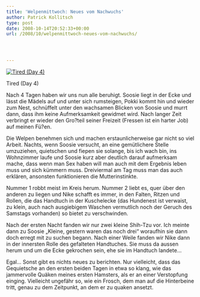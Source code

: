 ```yaml
---
title: 'Welpenmittwoch: Neues vom Nachwuchs'
author: Patrick Kollitsch
type: post
date: 2008-10-14T20:52:33+00:00
url: /2008/10/welpenmittwoch-neues-vom-nachwuchs/




---
```

<div class="flickr">
  <a href="http://www.flickr.com/photos/schreibblogade/2940271481/" title="Tired (Day 4)"><img src="//farm4.static.flickr.com/3001/2940271481_d4eb011f5d.jpg" alt="Tired (Day 4)" /></a></p> 
  
  <p>
    Tired (Day 4)
  </p>
</div>

Nach 4 Tagen haben wir uns nun alle beruhigt. Soosie liegt in der Ecke und lässt die Mädels auf und unter sich rumsteigen, Pokki kommt hin und wieder zum Nest, schnüffelt unter den wachsamen Blicken von Soosie und murrt dann, dass ihm keine Aufmerksamkeit gewidmet wird. Nach langer Zeit verbringt er wieder den Gro?teil seiner Freizeit (Fressen ist ein harter Job) auf meinen Fü?en.

Die Welpen benehmen sich und machen erstaunlicherweise gar nicht so viel Arbeit. Nachts, wenn Soosie versucht, an eine gemütlichere Stelle umzuziehen, quietschen und fiepen sie solange, bis ich wach bin, ins Wohnzimmer laufe und Soosie kurz aber deutlich darauf aufmerksam mache, dass wenn man Sex haben will man auch mit dem Ergebnis leben muss und sich kümmern muss. Dreiviermal am Tag muss man das auch erklären, ansonsten funktionieren die Mutterinstinkte.

Nummer 1 robbt meist im Kreis herum. Nummer 2 liebt es, quer über den anderen zu liegen und Nike schafft es immer, in den Falten, Ritzen und Rollen, die das Handtuch in der Kuschelecke (das Hundenest ist verwaist, zu klein, auch nach ausgiebigem Waschen vermutlich noch der Geruch des Samstags vorhanden) so bietet zu verschwinden. 

Nach der ersten Nacht fanden wir nur zwei kleine Shih-Tzu vor. Ich meinte dann zu Soosie &#8222;Kleine, gestern waren das noch drei&#8220; woraufhin sie dann doch erregt mit zu suchen begann. Nach einer Weile fanden wir Nike dann in der innersten Rolle des gefalteten Handtuches. Sie muss da aussen herum und um die Ecke gekrochen sein, ehe sie im Handtuch landete&#8230; 

Egal&#8230; Sonst gibt es nichts neues zu berichten. Nur vielleicht, dass das Gequietsche an den ersten beiden Tagen in etwa so klang, wie das jammervolle Quäken meines ersten Hamsters, als er an einer Verstopfung einging. Vielleicht ungefähr so, wie ein Frosch, dem man auf die Hinterbeine tritt, genau zu dem Zeitpunkt, an dem er zu quaken ansetzt.